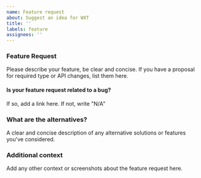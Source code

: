 ```yaml
---
name: Feature request
about: Suggest an idea for WXT
title: ''
labels: feature
assignees: ''
---
```


### Feature Request

Please describe your feature, be clear and concise. If you have a proposal for required type or API changes, list them here.

#### Is your feature request related to a bug?

If so, add a link here. If not, write "N/A"

### What are the alternatives?

A clear and concise description of any alternative solutions or features you've considered.

### Additional context

Add any other context or screenshots about the feature request here.
